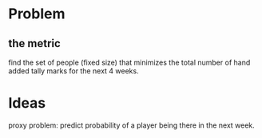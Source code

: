 # Problem
## the metric
find the set of people (fixed size) that minimizes the total number of hand added tally marks for the next 4 weeks.

# Ideas
proxy problem: predict probability of a player being there in the next week.


